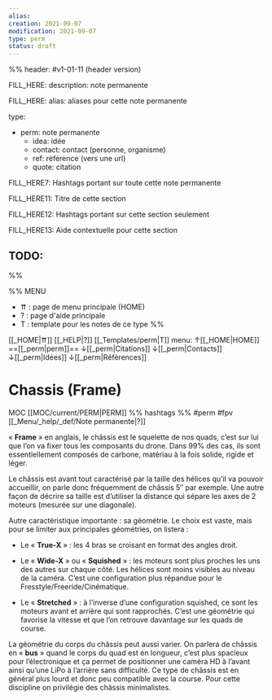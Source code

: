 ```yaml
---
alias:
creation: 2021-09-07
modification: 2021-09-07
type: perm
status: draft
---
```


%%
header: #v1-01-11 (header version)

FILL_HERE:
description: note permanente

FILL_HERE:
alias: aliases pour cette note permanente

type:
- perm: note permanente
  - idea: idée
  - contact: contact (personne, organisme)
  - ref: référence (vers une url)
  - quote: citation

FILL_HERE7:
Hashtags portant sur toute cette note permanente

FILL_HERE11:
Titre de cette section

FILL_HERE12:
Hashtags portant sur cette section seulement

FILL_HERE13:
Aide contextuelle pour cette section

TODO:
- 
%%

%% MENU
- ⇈ : page de menu principale (HOME)
- ? : page d'aide principale
- T : template pour les notes de ce type
%%

[[_HOME|⇈]] [[_HELP|?]] [[_Templates/perm|T]] menu: ↑[[_HOME|HOME]] ==[[_perm|perm]]== ↓[[_perm|Citations]] ↓[[_perm|Contacts]] ↓[[_perm|Idées]] ↓[[_perm|Références]]

# Chassis (Frame)
MOC [[MOC/current/PERM|PERM]] %% hashtags %% #perm #fpv [[_Menu/_help/_def/Note permanente|?]]
    
« **Frame** » en anglais, le châssis est le squelette de nos quads, c’est sur lui que l’on va fixer tous les composants du drone. Dans 99% des cas, ils sont essentiellement composés de carbone, matériau à la fois solide, rigide et léger.

Le châssis est avant tout caractérisé par la taille des hélices qu’il va pouvoir accueillir, on parle donc fréquemment de châssis 5″ par exemple. Une autre façon de décrire sa taille est d’utiliser la distance qui sépare les axes de 2 moteurs (mesurée sur une diagonale).

Autre caractéristique importante : sa géométrie. Le choix est vaste, mais pour se limiter aux principales géométries, on listera :

-   Le « **True-X** » : les 4 bras se croisant en format des angles droit.
    
-   Le « **Wide-X** » ou « **Squished** » : les moteurs sont plus proches les uns des autres sur chaque côté. Les hélices sont moins visibles au niveau de la caméra. C’est une configuration plus répandue pour le Fresstyle/Freeride/Cinématique.
    
-   Le « **Stretched** » : à l’inverse d’une configuration squished, ce sont les moteurs avant et arrière qui sont rapprochés. C’est une géométrie qui favorise la vitesse et que l’on retrouve davantage sur les quads de course.
    

La géométrie du corps du châssis peut aussi varier. On parlera de châssis en « **bus** » quand le corps du quad est en longueur, c’est plus spacieux pour l’électronique et ça permet de positionner une caméra HD à l’avant ainsi qu’une LiPo à l’arrière sans difficulté. Ce type de châssis est en général plus lourd et donc peu compatible avec la course. Pour cette discipline on privilégie des châssis minimalistes.